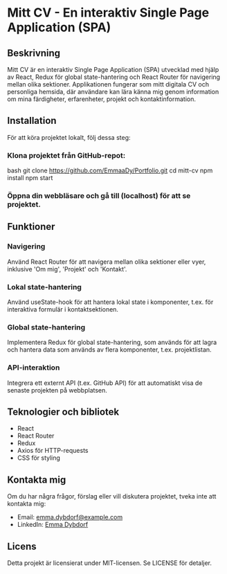 # Mitt CV - En interaktiv Single Page Application (SPA)

## Beskrivning

Mitt CV är en interaktiv Single Page Application (SPA) utvecklad med hjälp av React, Redux för global state-hantering och React Router för navigering mellan olika sektioner. Applikationen fungerar som mitt digitala CV och personliga hemsida, där användare kan lära känna mig genom information om mina färdigheter, erfarenheter, projekt och kontaktinformation.

## Installation

För att köra projektet lokalt, följ dessa steg:

### Klona projektet från GitHub-repot:
bash
git clone https://github.com/EmmaaDy/Portfolio.git
cd mitt-cv
npm install
npm start

### Öppna din webbläsare och gå till (localhost) för att se projektet.

## Funktioner

### Navigering
Använd React Router för att navigera mellan olika sektioner eller vyer, inklusive 'Om mig', 'Projekt' och 'Kontakt'.

### Lokal state-hantering
Använd useState-hook för att hantera lokal state i komponenter, t.ex. för interaktiva formulär i kontaktsektionen.

### Global state-hantering
Implementera Redux för global state-hantering, som används för att lagra och hantera data som används av flera komponenter, t.ex. projektlistan.

### API-interaktion
Integrera ett externt API (t.ex. GitHub API) för att automatiskt visa de senaste projekten på webbplatsen.

## Teknologier och bibliotek
- React
- React Router
- Redux
- Axios för HTTP-requests
- CSS för styling

## Kontakta mig
Om du har några frågor, förslag eller vill diskutera projektet, tveka inte att kontakta mig:

- Email: [emma.dybdorf@example.com](mailto:emma.dybdorf@dybdorf.com)
- LinkedIn: [Emma Dybdorf](https://www.linkedin.com/in/emma-dybdorf-023315290/)

## Licens
Detta projekt är licensierat under MIT-licensen. Se LICENSE för detaljer.
